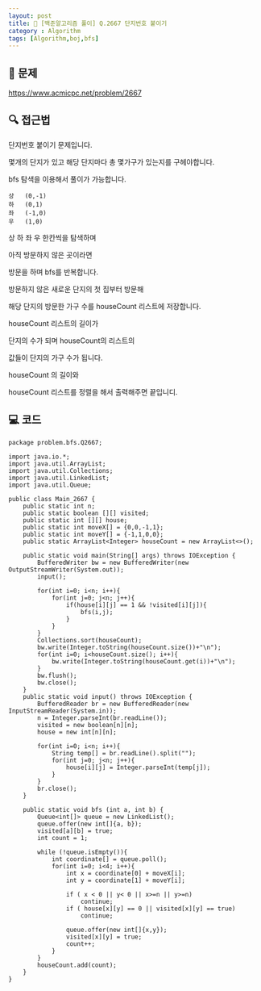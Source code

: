 ```yaml
---
layout: post
title: 📖 [백준알고리즘 풀이] Q.2667 단지번호 붙이기
category : Algorithm
tags: [Algorithm,boj,bfs]
---
```

## 📖 문제
https://www.acmicpc.net/problem/2667

## 🔍 접근법
단지번호 붙이기 문제입니다.

몇개의 단지가 있고 해당 단지마다 총 몇가구가 있는지를 구헤야합니다.

bfs 탐색을 이용해서 풀이가 가능합니다.

    상   (0,-1)
    하   (0,1)
    좌   (-1,0)
    우   (1,0)
상 하 좌 우 한칸씩을 탐색하며

아직 방문하지 않은 곳이라면 

방문을 하며 bfs를 반복합니다.

방문하지 않은 새로운 단지의 첫 집부터 방문해

해당 단지의 방문한 가구 수를 houseCount 리스트에 저장합니다.

houseCount 리스트의 길이가 

단지의 수가 되며 houseCount의 리스트의

값들이 단지의 가구 수가 됩니다.

houseCount 의 길이와

houseCount 리스트를 정렬을 해서 출력해주면 끝입니디.

## 💻 코드

```
package problem.bfs.Q2667;

import java.io.*;
import java.util.ArrayList;
import java.util.Collections;
import java.util.LinkedList;
import java.util.Queue;

public class Main_2667 {
    public static int n;
    public static boolean [][] visited;
    public static int [][] house;
    public static int moveX[] = {0,0,-1,1};
    public static int moveY[] = {-1,1,0,0};
    public static ArrayList<Integer> houseCount = new ArrayList<>();

    public static void main(String[] args) throws IOException {
        BufferedWriter bw = new BufferedWriter(new OutputStreamWriter(System.out));
        input();

        for(int i=0; i<n; i++){
            for(int j=0; j<n; j++){
                if(house[i][j] == 1 && !visited[i][j]){
                    bfs(i,j);
                }
            }
        }
        Collections.sort(houseCount);
        bw.write(Integer.toString(houseCount.size())+"\n");
        for(int i=0; i<houseCount.size(); i++){
            bw.write(Integer.toString(houseCount.get(i))+"\n");
        }
        bw.flush();
        bw.close();
    }
    public static void input() throws IOException {
        BufferedReader br = new BufferedReader(new InputStreamReader(System.in));
        n = Integer.parseInt(br.readLine());
        visited = new boolean[n][n];
        house = new int[n][n];

        for(int i=0; i<n; i++){
            String temp[] = br.readLine().split("");
            for(int j=0; j<n; j++){
                house[i][j] = Integer.parseInt(temp[j]);
            }
        }
        br.close();
    }

    public static void bfs (int a, int b) {
        Queue<int[]> queue = new LinkedList();
        queue.offer(new int[]{a, b});
        visited[a][b] = true;
        int count = 1;

        while (!queue.isEmpty()){
            int coordinate[] = queue.poll();
            for(int i=0; i<4; i++){
                int x = coordinate[0] + moveX[i];
                int y = coordinate[1] + moveY[i];

                if ( x < 0 || y< 0 || x>=n || y>=n)
                    continue;
                if ( house[x][y] == 0 || visited[x][y] == true)
                    continue;

                queue.offer(new int[]{x,y});
                visited[x][y] = true;
                count++;
            }
        }
        houseCount.add(count);
    }
}
```